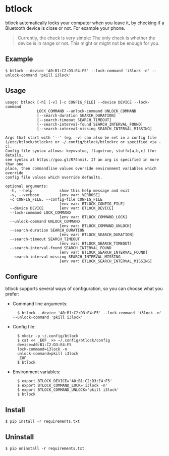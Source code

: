 btlock
======

btlock automatically locks your computer when you leave it, by checking
if a Bluetooth device is close or not. For example your phone.

> Currently, the check is very simple:
> The only check is whether the device is in range or not.
> This might or might not be enough for you.

Example
-------

    $ btlock --device 'A0:B1:C2:D3:E4:F5' --lock-command 'i3lock -n' --unlock-command 'pkill i3lock'

Usage
-----

    usage: btlock [-h] [-v] [-c CONFIG_FILE] --device DEVICE --lock-command
                  LOCK_COMMAND --unlock-command UNLOCK_COMMAND
                  [--search-duration SEARCH_DURATION]
                  [--search-timeout SEARCH_TIMEOUT]
                  [--search-interval-found SEARCH_INTERVAL_FOUND]
                  [--search-interval-missing SEARCH_INTERVAL_MISSING]
    
    Args that start with '--' (eg. -v) can also be set in a config file
    (/etc/btlock/btlockrc or ~/.config/btlock/btlockrc or specified via -c).
    Config file syntax allows: key=value, flag=true, stuff=[a,b,c] (for details,
    see syntax at https://goo.gl/R74nmi). If an arg is specified in more than one
    place, then commandline values override environment variables which override
    config file values which override defaults.
    
    optional arguments:
      -h, --help            show this help message and exit
      -v, --verbose         [env var: VERBOSE]
      -c CONFIG_FILE, --config-file CONFIG_FILE
                            [env var: BTLOCK_CONFIG_FILE]
      --device DEVICE       [env var: BTLOCK_DEVICE]
      --lock-command LOCK_COMMAND
                            [env var: BTLOCK_COMMAND_LOCK]
      --unlock-command UNLOCK_COMMAND
                            [env var: BTLOCK_COMMAND_UNLOCK]
      --search-duration SEARCH_DURATION
                            [env var: BTLOCK_SEARCH_DURATION]
      --search-timeout SEARCH_TIMEOUT
                            [env var: BTLOCK_SEARCH_TIMEOUT]
      --search-interval-found SEARCH_INTERVAL_FOUND
                            [env var: BTLOCK_SEARCH_INTERVAL_FOUND]
      --search-interval-missing SEARCH_INTERVAL_MISSING
                            [env var: BTLOCK_SEARCH_INTERVAL_MISSING]

Configure
---------

btlock supports several ways of configuration, so you can choose what you prefer:

* Command line arguments:

        $ btlock --device 'A0:B1:C2:D3:E4:F5' --lock-command 'i3lock -n' --unlock-command 'pkill i3lock'

* Config file:

        $ mkdir -p ~/.config/btlock
        $ cat << _EOF_ >> ~/.config/btlock/config
        device=A0:B1:C2:D3:E4:F5
        lock-command=i3lock -n
        unlock-command=pkill i3lock
        _EOF_
        $ btlock

* Environment variables:

        $ export BTLOCK_DEVICE='A0:B1:C2:D3:E4:F5'
        $ export BTLOCK_COMMAND_LOCK='i3lock -n'
        $ export BTLOCK_COMMAND_UNLOCK='pkill i3lock'
        $ btlock

Install
-------

    $ pip install -r requirements.txt

Uninstall
---------

    $ pip uninstall -r requirements.txt

